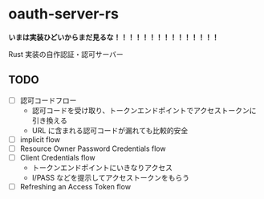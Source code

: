 # oauth-server-rs

**いまは実装ひどいからまだ見るな！！！！！！！！！！！！！！！**

Rust 実装の自作認証・認可サーバー

## TODO

- [ ] 認可コードフロー
  - 認可コードを受け取り、トークンエンドポイントでアクセストークンに引き換える
  - URL に含まれる認可コードが漏れても比較的安全
- [ ] implicit flow
- [ ] Resource Owner Password Credentials flow
- [ ] Client Credentials flow
  - トークンエンドポイントにいきなりアクセス
  - I/PASS などを提示してアクセストークンをもらう
- [ ] Refreshing an Access Token flow
